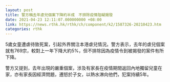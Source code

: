 ```yaml
---
layout: post
title: 警方稱去年虐兒個案下降約半成　不排除疫情阻礙揭發
date: 2021-04-23 12:11:07.000000000 +08:00
link: https://news.rthk.hk/rthk/ch/component/k2/1587326-20210423.htm
categories: rthk
---
```


5歲女童遭虐待致死案，引起外界關注本港虐兒情況。警方表示，去年的虐兒個案就有769宗，較對上一年下降大約5%，但不排除因為疫情令到被揭發的案件有所下降。

警方又提到，去年出現的嚴重個案，涉及有家長在疫情期間返回內地獨留兒童在家，亦有家長因經濟問題，遷怒於子女，以熱水淋向他們，犯案持續5年。
